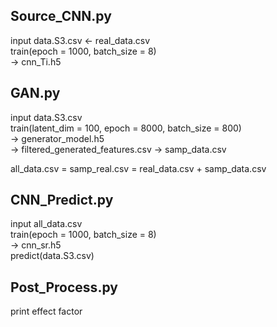 ## Source_CNN.py  
input data.S3.csv <- real_data.csv  
train(epoch = 1000, batch_size = 8)  
-> cnn_Ti.h5  
  

## GAN.py  
input data.S3.csv  
train(latent_dim = 100, epoch = 8000, batch_size = 800)  
-> generator_model.h5  
-> filtered_generated_features.csv -> samp_data.csv  
  
all_data.csv = samp_real.csv = real_data.csv + samp_data.csv  
  
## CNN_Predict.py  
input all_data.csv  
train(epoch = 1000, batch_size = 8)  
-> cnn_sr.h5  
predict(data.S3.csv)  
  
## Post_Process.py  
print effect factor